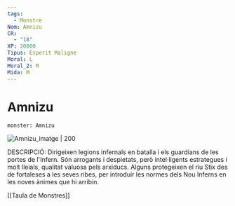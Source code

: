 ```yaml
---
tags:
  - Monstre
Nom: Amnizu
CR:
  - "18"
XP: 20000
Tipus: Esperit Maligne
Moral: L
Moral_2: M
Mida: M
---
```

# Amnizu

```statblock
monster: Amnizu
```

![Amnizu_imatge | 200](https://static.wikia.nocookie.net/forgottenrealms/images/e/e3/Amnizu-5e.png/revision/latest?cb&#x3D;20180526171944)

DESCRIPCIÓ: 
Dirigeixen legions infernals en batalla i els guardians de les portes de l'Infern. Són arrogants i despietats, però intel·ligents estrategues i molt lleials, qualitat valuosa pels arxiducs. Alguns protegeixen el riu Stix des de fortaleses a les seves ribes, per introduir les normes dels Nou Inferns en les noves ànimes que hi arribin. 

[[Taula de Monstres]]


